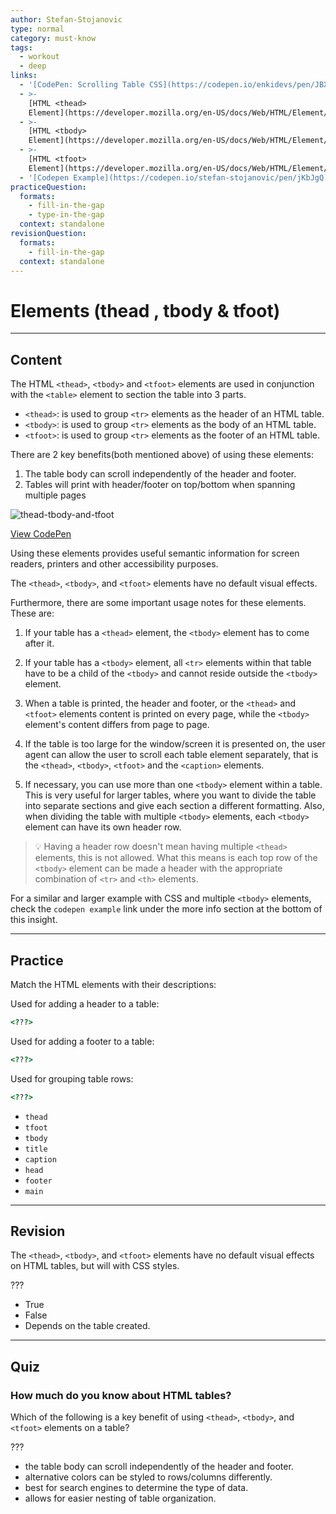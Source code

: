 ```yaml
---
author: Stefan-Stojanovic
type: normal
category: must-know
tags:
  - workout
  - deep
links:
  - '[CodePen: Scrolling Table CSS](https://codepen.io/enkidevs/pen/JBXyoJ){code}'
  - >-
    [HTML <thead>
    Element](https://developer.mozilla.org/en-US/docs/Web/HTML/Element/thead){documentation}
  - >-
    [HTML <tbody>
    Element](https://developer.mozilla.org/en-US/docs/Web/HTML/Element/tbody){documentation}
  - >-
    [HTML <tfoot>
    Element](https://developer.mozilla.org/en-US/docs/Web/HTML/Element/tfoot){documentation}
  - '[Codepen Example](https://codepen.io/stefan-stojanovic/pen/jKbJgQ){code}'
practiceQuestion:
  formats:
    - fill-in-the-gap
    - type-in-the-gap
  context: standalone
revisionQuestion:
  formats:
    - fill-in-the-gap
  context: standalone
---
```


# Elements (thead , tbody & tfoot)


---

## Content

The HTML `<thead>`, `<tbody>` and `<tfoot>` elements are used in conjunction with the `<table>` element to section the table into 3 parts.

- `<thead>`: is used to group `<tr>` elements as the header of an HTML table.
- `<tbody>`: is used to group `<tr>` elements as the body of an HTML table.
- `<tfoot>`: is used to group `<tr>` elements as the footer of an HTML table.

There are 2 key benefits(both mentioned above) of using these elements:

1. The table body can scroll independently of the header and footer.
2. Tables will print with header/footer on top/bottom when spanning multiple pages

![thead-tbody-and-tfoot](https://img.enkipro.com/73a52ebf6a77be4ba52dfc73d150652d.png)

[View CodePen](https://codepen.io/enkidevs/pen/JBXyoJ)

Using these elements provides useful semantic information for screen readers, printers and other accessibility purposes.

The `<thead>`, `<tbody>`, and `<tfoot>` elements have no default visual effects.

Furthermore, there are some important usage notes for these elements. These are:

1. If your table has a `<thead>` element, the `<tbody>` element has to come after it.

2. If your table has a `<tbody>` element, all `<tr>` elements within that table have to be a child of the `<tbody>` and cannot reside outside the `<tbody>` element.

3. When a table is printed, the header and footer, or the `<thead>` and `<tfoot>` elements content is printed on every page, while the `<tbody>` element's content differs from page to page.

4. If the table is too large for the window/screen it is presented on, the user agent can allow the user to scroll each table element separately, that is the `<thead>`, `<tbody>`, `<tfoot>` and the `<caption>` elements.

5. If necessary, you can use more than one `<tbody>` element within a table. This is very useful for larger tables, where you want to divide the table into separate sections and give each section a different formatting. Also, when dividing the table with multiple `<tbody>` elements, each `<tbody>` element can have its own header row.

> 💡 Having a header row doesn't mean having multiple `<thead>` elements, this is not allowed. What this means is each top row of the `<tbody>` element can be made a header with the appropriate combination of `<tr>` and `<th>` elements.

For a similar and larger example with CSS and multiple `<tbody>` elements, check the `codepen example` link under the more info section at the bottom of this insight.


---

## Practice

Match the HTML elements with their descriptions:

Used for adding a header to a table:
```html
<???>
```

Used for adding a footer to a table:

```html
<???>
```

Used for grouping table rows:

```html
<???>
```

- `thead`
- `tfoot`
- `tbody`
- `title`
- `caption`
- `head`
- `footer`
- `main`


---

## Revision

The `<thead>`, `<tbody>`, and `<tfoot>` elements have no default visual effects on HTML tables, but will with CSS styles.

???

- True
- False
- Depends on the table created.


---

## Quiz

### How much do you know about HTML tables?


Which of the following is a key benefit of using `<thead>`, `<tbody>`, and `<tfoot>` elements on a table?

???

- the table body can scroll independently of the header and footer.
- alternative colors can be styled to rows/columns differently.
- best for search engines to determine the type of data.
- allows for easier nesting of table organization.
